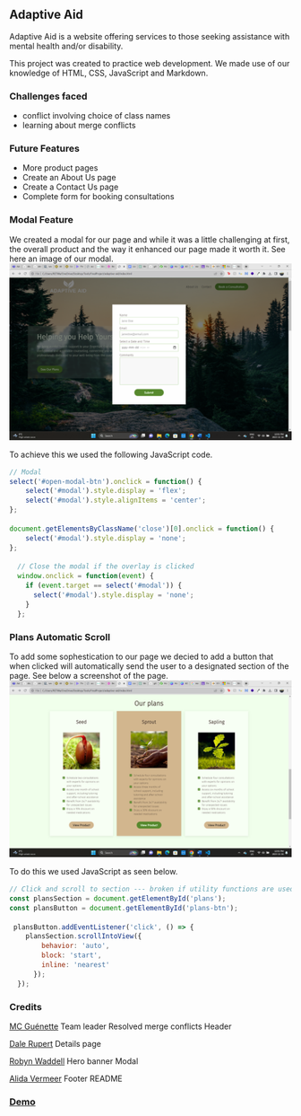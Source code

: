 ## Adaptive Aid

Adaptive Aid is a website offering services to those seeking assistance with mental health and/or disability.

This project was created to practice web development. We made use of our knowledge of 
HTML, CSS, JavaScript and Markdown.



### Challenges faced 
* conflict involving choice of class names
* learning about merge conflicts



### Future Features
* More product pages
* Create an About Us page
* Create a Contact Us page
* Complete form for booking consultations



### Modal Feature
We created a modal for our page and while it was a little challenging at first, the overall product and the way it enhanced our page made it worth it. See here an image of our modal. ![](./assets/img/modalscreenshot.png)

To achieve this we used the following JavaScript code.
```javascript
// Modal
select('#open-modal-btn').onclick = function() {
    select('#modal').style.display = 'flex';
    select('#modal').style.alignItems = 'center';
};
  
document.getElementsByClassName('close')[0].onclick = function() {
    select('#modal').style.display = 'none';
};

  // Close the modal if the overlay is clicked
  window.onclick = function(event) {
    if (event.target == select('#modal')) {
      select('#modal').style.display = 'none';
    }
  };
```

### Plans Automatic Scroll
To add some sophestication to our page we decied to add a button that when clicked will automatically send the user to a designated section of the page. See below a screenshot of the page. ![](./assets/img/ourplansscreenshot.png)

To do this we used JavaScript as seen below.
```javascript
// Click and scroll to section --- broken if utility functions are used
const plansSection = document.getElementById('plans');
const plansButton = document.getElementById('plans-btn');

 plansButton.addEventListener('click', () => {
    plansSection.scrollIntoView({
        behavior: 'auto',
        block: 'start',
        inline: 'nearest'
      });
  });
```




### Credits
[MC Guénette](https://github.com/mcguenette)
Team leader
Resolved merge conflicts
Header

[Dale Rupert](https://github.com/chaos1601)
Details page

[Robyn Waddell](https://github.com/robynwaddell)
Hero banner
Modal

[Alida Vermeer](https://github.com/alidaVermeer)
Footer
README



### [Demo](https://mcguenette.github.io/adaptive-aid/)